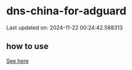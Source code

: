 # dns-china-for-adguard

Last updated on: 2024-11-22 00:24:42.588313

## how to use

[See here](https://github.com/AdguardTeam/AdGuardHome/wiki/Configuration#upstreams-from-file)